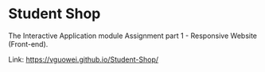 # Student Shop

The Interactive Application module Assignment part 1 - Responsive Website (Front-end). 

Link: https://vguowei.github.io/Student-Shop/

